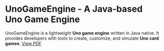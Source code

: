 # UnoGameEngine - A Java-based Uno Game Engine  

UnoGameEngine is a lightweight **Uno game engine** written in Java native. It provides developers with tools to create, customize, and simulate **Uno card games**.
[View PDF](Uno_report.pdf)
